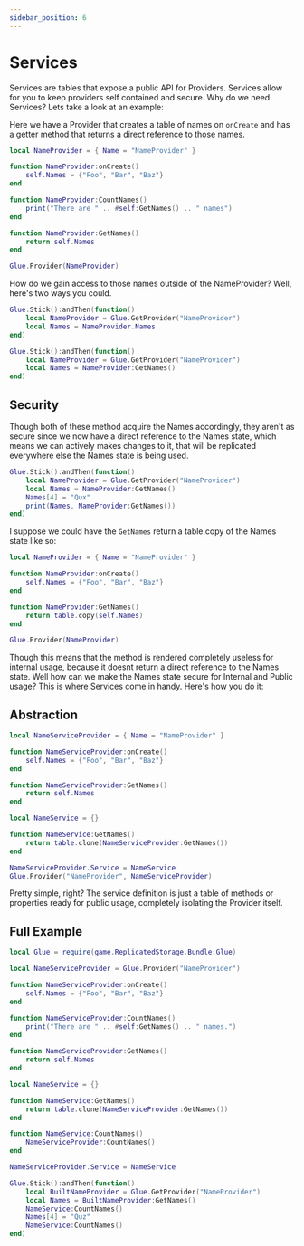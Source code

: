 ```yaml
---
sidebar_position: 6
---
```


# Services

Services are tables that expose a public API for Providers. Services allow for you to keep providers self contained and secure. Why do we need Services? Lets take a look at an example:
    
Here we have a Provider that creates a table of names on `onCreate` and has a getter method that returns a direct reference to those names.

```lua
local NameProvider = { Name = "NameProvider" }

function NameProvider:onCreate()
    self.Names = {"Foo", "Bar", "Baz"}
end

function NameProvider:CountNames()
    print("There are " .. #self:GetNames() .. " names")
end

function NameProvider:GetNames()
    return self.Names
end

Glue.Provider(NameProvider)
```
How do we gain access to those names outside of the NameProvider? Well, here's two ways you could.
```lua
Glue.Stick():andThen(function()
    local NameProvider = Glue.GetProvider("NameProvider")
    local Names = NameProvider.Names
end)
```
```lua
Glue.Stick():andThen(function()
    local NameProvider = Glue.GetProvider("NameProvider")
    local Names = NameProvider:GetNames()
end)
```
## Security
Though both of these method acquire the Names accordingly, they aren't as secure since we now have a direct reference to the Names state, which means we can actively makes changes to it, that will be replicated everywhere else the Names state is being used. 
```lua
Glue.Stick():andThen(function()
    local NameProvider = Glue.GetProvider("NameProvider")
    local Names = NameProvider:GetNames()
    Names[4] = "Qux"
    print(Names, NameProvider:GetNames())
end)
```
I suppose we could have the `GetNames` return a table.copy of the Names state like so:
```lua
local NameProvider = { Name = "NameProvider" }

function NameProvider:onCreate()
    self.Names = {"Foo", "Bar", "Baz"}
end

function NameProvider:GetNames()
    return table.copy(self.Names)
end

Glue.Provider(NameProvider)
```
Though this means that the method is rendered completely useless for internal usage, because it doesnt return a direct reference to the Names state. Well how can we make the Names state secure for Internal and Public usage? This is where Services come in handy. Here's how you do it:
## Abstraction
```lua
local NameServiceProvider = { Name = "NameProvider" }

function NameServiceProvider:onCreate()
	self.Names = {"Foo", "Bar", "Baz"}
end

function NameServiceProvider:GetNames()
	return self.Names
end

local NameService = {}

function NameService:GetNames()
	return table.clone(NameServiceProvider:GetNames())
end

NameServiceProvider.Service = NameService
Glue.Provider("NameProvider", NameServiceProvider)
```
Pretty simple, right? The service definition is just a table of methods or properties ready for public usage, completely isolating the Provider itself.


## Full Example
```lua
local Glue = require(game.ReplicatedStorage.Bundle.Glue)

local NameServiceProvider = Glue.Provider("NameProvider")

function NameServiceProvider:onCreate()
	self.Names = {"Foo", "Bar", "Baz"}
end

function NameServiceProvider:CountNames()
	print("There are " .. #self:GetNames() .. " names.")
end

function NameServiceProvider:GetNames()
	return self.Names
end

local NameService = {}

function NameService:GetNames()
	return table.clone(NameServiceProvider:GetNames())
end

function NameService:CountNames()
	NameServiceProvider:CountNames()
end

NameServiceProvider.Service = NameService

Glue.Stick():andThen(function()
	local BuiltNameProvider = Glue.GetProvider("NameProvider")
	local Names = BuiltNameProvider:GetNames()
	NameService:CountNames()
	Names[4] = "Quz"
	NameService:CountNames()	
end)
```
